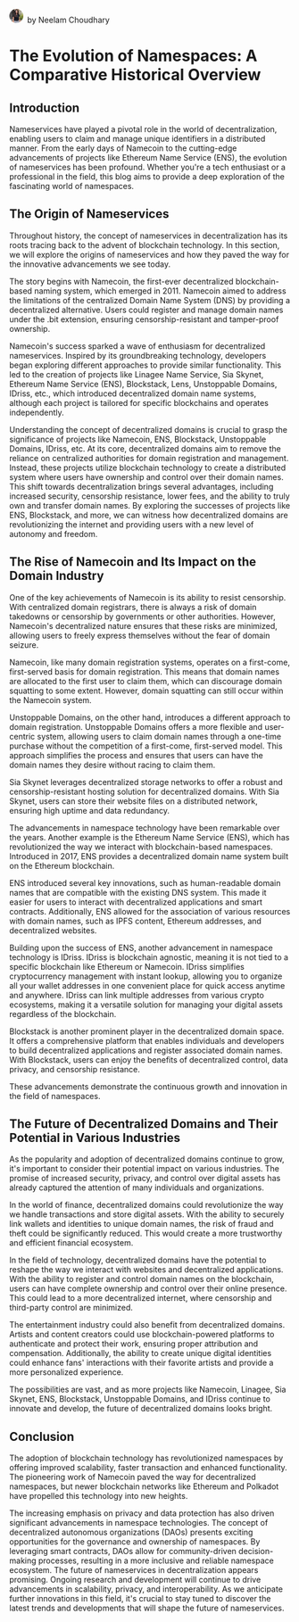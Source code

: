 <img src="https://raw.githubusercontent.com/namesys-eth/ccip2-eth-resources/main/graphics/extra/nchoudhary.png" alt="nchoudhary" style="height: 25px; width:25px; margin-right:3px;"/> by Neelam Choudhary

# The Evolution of Namespaces: A Comparative Historical Overview

## Introduction
Nameservices have played a pivotal role in the world of decentralization, enabling users to claim and manage unique identifiers in a distributed manner. From the early days of Namecoin to the cutting-edge advancements of projects like Ethereum Name Service (ENS), the evolution of nameservices has been profound. Whether you're a tech enthusiast or a professional in the field, this blog aims to provide a deep exploration of the fascinating world of namespaces.

## The Origin of Nameservices
Throughout history, the concept of nameservices in decentralization has its roots tracing back to the advent of blockchain technology. In this section, we will explore the origins of nameservices and how they paved the way for the innovative advancements we see today.

The story begins with Namecoin, the first-ever decentralized blockchain-based naming system, which emerged in 2011. Namecoin aimed to address the limitations of the centralized Domain Name System (DNS) by providing a decentralized alternative. Users could register and manage domain names under the .bit extension, ensuring censorship-resistant and tamper-proof ownership.

Namecoin's success sparked a wave of enthusiasm for decentralized nameservices. Inspired by its groundbreaking technology, developers began exploring different approaches to provide similar functionality. This led to the creation of projects like Linagee Name Service, Sia Skynet, Ethereum Name Service (ENS), Blockstack, Lens, Unstoppable Domains, IDriss, etc., which introduced decentralized domain name systems, although each project is tailored for specific blockchains and operates independently.

Understanding the concept of decentralized domains is crucial to grasp the significance of projects like Namecoin, ENS, Blockstack, Unstoppable Domains, IDriss, etc. At its core, decentralized domains aim to remove the reliance on centralized authorities for domain registration and management. Instead, these projects utilize blockchain technology to create a distributed system where users have ownership and control over their domain names. This shift towards decentralization brings several advantages, including increased security, censorship resistance, lower fees, and the ability to truly own and transfer domain names. By exploring the successes of projects like ENS, Blockstack, and more, we can witness how decentralized domains are revolutionizing the internet and providing users with a new level of autonomy and freedom.

## The Rise of Namecoin and Its Impact on the Domain Industry
One of the key achievements of Namecoin is its ability to resist censorship. With centralized domain registrars, there is always a risk of domain takedowns or censorship by governments or other authorities. However, Namecoin's decentralized nature ensures that these risks are minimized, allowing users to freely express themselves without the fear of domain seizure.

Namecoin, like many domain registration systems, operates on a first-come, first-served basis for domain registration. This means that domain names are allocated to the first user to claim them, which can discourage domain squatting to some extent. However, domain squatting can still occur within the Namecoin system.

Unstoppable Domains, on the other hand, introduces a different approach to domain registration. Unstoppable Domains offers a more flexible and user-centric system, allowing users to claim domain names through a one-time purchase without the competition of a first-come, first-served model. This approach simplifies the process and ensures that users can have the domain names they desire without racing to claim them.

Sia Skynet leverages decentralized storage networks to offer a robust and censorship-resistant hosting solution for decentralized domains. With Sia Skynet, users can store their website files on a distributed network, ensuring high uptime and data redundancy.

The advancements in namespace technology have been remarkable over the years. Another example is the Ethereum Name Service (ENS), which has revolutionized the way we interact with blockchain-based namespaces. Introduced in 2017, ENS provides a decentralized domain name system built on the Ethereum blockchain.

ENS introduced several key innovations, such as human-readable domain names that are compatible with the existing DNS system. This made it easier for users to interact with decentralized applications and smart contracts. Additionally, ENS allowed for the association of various resources with domain names, such as IPFS content, Ethereum addresses, and decentralized websites.

Building upon the success of ENS, another advancement in namespace technology is IDriss. IDriss is blockchain agnostic, meaning it is not tied to a specific blockchain like Ethereum or Namecoin. IDriss simplifies cryptocurrency management with instant lookup, allowing you to organize all your wallet addresses in one convenient place for quick access anytime and anywhere. IDriss can link multiple addresses from various crypto ecosystems, making it a versatile solution for managing your digital assets regardless of the blockchain.

Blockstack is another prominent player in the decentralized domain space. It offers a comprehensive platform that enables individuals and developers to build decentralized applications and register associated domain names. With Blockstack, users can enjoy the benefits of decentralized control, data privacy, and censorship resistance.

These advancements demonstrate the continuous growth and innovation in the field of namespaces.

## The Future of Decentralized Domains and Their Potential in Various Industries
As the popularity and adoption of decentralized domains continue to grow, it's important to consider their potential impact on various industries. The promise of increased security, privacy, and control over digital assets has already captured the attention of many individuals and organizations.

In the world of finance, decentralized domains could revolutionize the way we handle transactions and store digital assets. With the ability to securely link wallets and identities to unique domain names, the risk of fraud and theft could be significantly reduced. This would create a more trustworthy and efficient financial ecosystem.

In the field of technology, decentralized domains have the potential to reshape the way we interact with websites and decentralized applications. With the ability to register and control domain names on the blockchain, users can have complete ownership and control over their online presence. This could lead to a more decentralized internet, where censorship and third-party control are minimized.

The entertainment industry could also benefit from decentralized domains. Artists and content creators could use blockchain-powered platforms to authenticate and protect their work, ensuring proper attribution and compensation. Additionally, the ability to create unique digital identities could enhance fans' interactions with their favorite artists and provide a more personalized experience.

The possibilities are vast, and as more projects like Namecoin, Linagee, Sia Skynet, ENS, Blockstack, Unstoppable Domains, and IDriss continue to innovate and develop, the future of decentralized domains looks bright.

## Conclusion
The adoption of blockchain technology has revolutionized namespaces by offering improved scalability, faster transaction and enhanced functionality. The pioneering work of Namecoin paved the way for decentralized namespaces, but newer blockchain networks like Ethereum and Polkadot have propelled this technology into new heights.

The increasing emphasis on privacy and data protection has also driven significant advancements in namespace technologies. The concept of decentralized autonomous organizations (DAOs) presents exciting opportunities for the governance and ownership of namespaces. By leveraging smart contracts, DAOs allow for community-driven decision-making processes, resulting in a more inclusive and reliable namespace ecosystem. The future of nameservices in decentralization appears promising. Ongoing research and development will continue to drive advancements in scalability, privacy, and interoperability. As we anticipate further innovations in this field, it's crucial to stay tuned to discover the latest trends and developments that will shape the future of nameservices.
